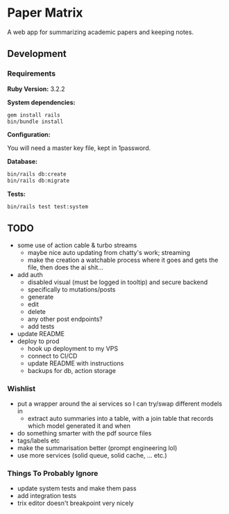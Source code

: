 # Paper Matrix

A web app for summarizing academic papers and keeping notes.

## Development

### Requirements

**Ruby Version:** 3.2.2

**System dependencies:**

```sh
gem install rails
bin/bundle install
```

**Configuration:**

You will need a master key file, kept in 1password.

**Database:**

```sh
bin/rails db:create
bin/rails db:migrate
```

**Tests:**

```sh
bin/rails test test:system
```

## TODO

- some use of action cable & turbo streams
    - maybe nice auto updating from chatty's work; streaming
    - make the creation a watchable process where it goes and gets the file, then does the ai shit...
- add auth
    - disabled visual (must be logged in tooltip) and secure backend
    - specifically to mutations/posts
    - generate
    - edit
    - delete
    - any other post endpoints?
    - add tests
- update README
- deploy to prod
    - hook up deployment to my VPS
    - connect to CI/CD
    - update README with instructions
    - backups for db, action storage

### Wishlist

- put a wrapper around the ai services so I can try/swap different models in
    - extract auto summaries into a table, with a join table that records which model generated it and when
- do something smarter with the pdf source files
- tags/labels etc
- make the summarisation better (prompt engineering lol)
- use more services (solid queue, solid cache, ... etc.)

### Things To Probably Ignore

- update system tests and make them pass
- add integration tests
- trix editor doesn't breakpoint very nicely
